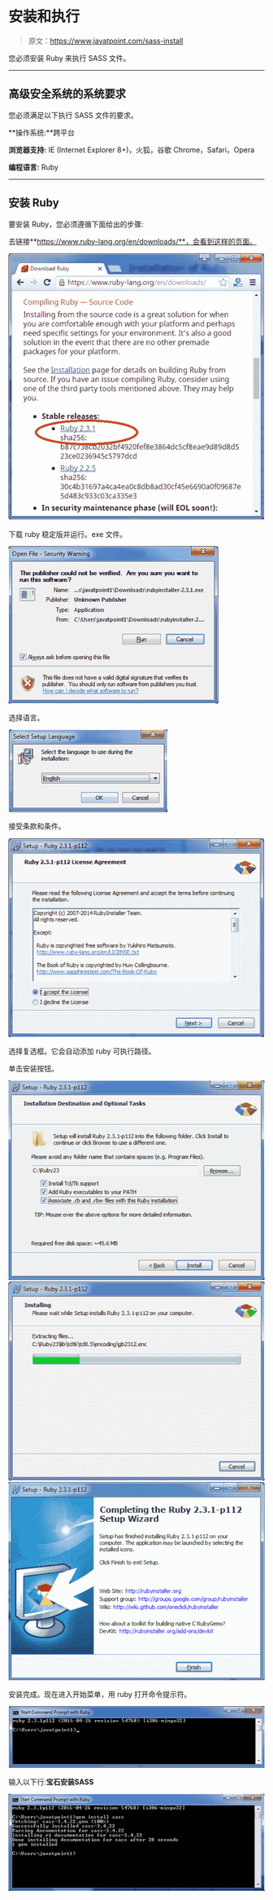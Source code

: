 # 安装和执行

> 原文：<https://www.javatpoint.com/sass-install>

您必须安装 Ruby 来执行 SASS 文件。

* * *

## 高级安全系统的系统要求

您必须满足以下执行 SASS 文件的要求。

**操作系统:**跨平台

**浏览器支持:** IE (Internet Explorer 8+)，火狐，谷歌 Chrome，Safari，Opera

**编程语言:** Ruby

* * *

## 安装 Ruby

要安装 Ruby，您必须遵循下面给出的步骤:

去链接**https://www.ruby-lang.org/en/downloads/**，会看到这样的页面。

![SASS Instasll1](img/9385406e1ef1cede6eb63ee0e59461d2.png)

下载 ruby 稳定版并运行。exe 文件。

![SASS Instasll2](img/993624812412a2ac0070c5606e4ceee4.png)

选择语言。

![SASS Instasll3](img/991d91c20d6ffb807d585194e46c9f44.png)

接受条款和条件。

![SASS Instasll4](img/177dd16781ff8d65bbf8c7d512da319b.png)

选择复选框。它会自动添加 ruby 可执行路径。

单击安装按钮。

![SASS Instasll5](img/a30b9789ab66f664a30ac77f8dd6ac4a.png) ![SASS Instasll6](img/fa2e0c0b8fc30ce3e61b727130a4b007.png) ![SASS Instasll7](img/b0ea652656337a8bbcee7ebf541dfaef.png)

安装完成。现在进入开始菜单，用 ruby 打开命令提示符。

![SASS Instasll8](img/cd11e3ebd0c277d0b9b1e107a2799ce7.png)

输入以下行:**宝石安装SASS**

![SASS Instasll9](img/e8b3a726729546c8fd3ba44865ab2a9c.png)